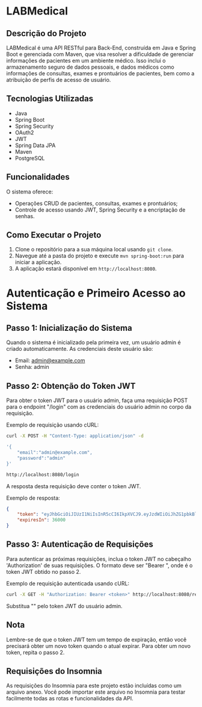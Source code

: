 # LABMedical

## Descrição do Projeto
LABMedical é uma API RESTful para Back-End, construída em Java e Spring Boot e gerenciada com Maven, que visa resolver a dificuldade de gerenciar informações de pacientes em um ambiente médico. Isso inclui o armazenamento seguro de dados pessoais, e dados médicos como informações de consultas, exames e prontuários de pacientes, bem como a atribuição de perfis de acesso de usuário.


## Tecnologias Utilizadas
- Java
- Spring Boot
- Spring Security
- OAuth2
- JWT
- Spring Data JPA
- Maven
- PostgreSQL

## Funcionalidades
O sistema oferece:
- Operações CRUD de pacientes, consultas, exames e prontuários;
- Controle de acesso usando JWT, Spring Security e a encriptação de senhas.


## Como Executar o Projeto
1. Clone o repositório para a sua máquina local usando `git clone`.
2. Navegue até a pasta do projeto e execute `mvn spring-boot:run` para iniciar a aplicação.
3. A aplicação estará disponível em `http://localhost:8080`.


# Autenticação e Primeiro Acesso ao Sistema

## Passo 1: Inicialização do Sistema
Quando o sistema é inicializado pela primeira vez, um usuário admin é criado automaticamente. As credenciais deste usuário são:

- Email: admin@example.com
- Senha: admin

## Passo 2: Obtenção do Token JWT
Para obter o token JWT para o usuário admin, faça uma requisição POST para o endpoint "/login" com as credenciais do usuário admin no corpo da requisição.

Exemplo de requisição usando cURL:

```bash
curl -X POST -H "Content-Type: application/json" -d 

'{
	"email":"admin@example.com",
	"password":"admin"
}'

http://localhost:8080/login
```

A resposta desta requisição deve conter o token JWT.

Exemplo de resposta:

```json
{
    "token": "eyJhbGciOiJIUzI1NiIsInR5cCI6IkpXVCJ9.eyJzdWIiOiJhZG1pbkBleGFtcGxlLmNvbSIsImV4cCI6MTYxNzU0NTIwMH0.rrVO4hz5H8KJxYISHXY4YFZACwBZ3ZLBIdV8Jy6GfHg",
    "expiresIn": 36000
}
```

## Passo 3: Autenticação de Requisições
Para autenticar as próximas requisições, inclua o token JWT no cabeçalho 'Authorization' de suas requisições. O formato deve ser "Bearer <token>", onde <token> é o token JWT obtido no passo 2.

Exemplo de requisição autenticada usando cURL:

```bash
curl -X GET -H "Authorization: Bearer <token>" http://localhost:8080/resource
```

Substitua "<token>" pelo token JWT do usuário admin.

## Nota
Lembre-se de que o token JWT tem um tempo de expiração, então você precisará obter um novo token quando o atual expirar. Para obter um novo token, repita o passo 2.


## Requisições do Insomnia
As requisições do Insomnia para este projeto estão incluídas como um arquivo anexo. Você pode importar este arquivo no Insomnia para testar facilmente todas as rotas e funcionalidades da API.
